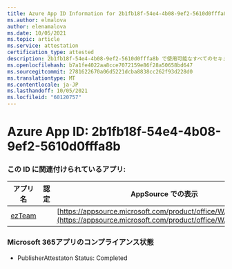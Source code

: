 ```yaml
---
title: Azure App ID Information for 2b1fb18f-54e4-4b08-9ef2-5610d0fffa8b
ms.author: elmalova
author: elenamalova
ms.date: 10/05/2021
ms.topic: article
ms.service: attestation
certification_type: attested
description: 2b1fb18f-54e4-4b08-9ef2-5610d0fffa8b で使用可能なすべてのセキュリティおよびコンプライアンス情報。
ms.openlocfilehash: b7a1fe4022aa8cce7072159e86f28a50658bd647
ms.sourcegitcommit: 2781622670a06d5221dcba8838cc262f93d228d0
ms.translationtype: MT
ms.contentlocale: ja-JP
ms.lasthandoff: 10/05/2021
ms.locfileid: "60120757"
---
```

# <a name="azure-app-id-2b1fb18f-54e4-4b08-9ef2-5610d0fffa8b"></a>Azure App ID: 2b1fb18f-54e4-4b08-9ef2-5610d0fffa8b


### <a name="apps-associated-with-this-id"></a>この ID に関連付けられているアプリ:
| **アプリ名** | **認定** | **AppSource での表示** |
|--------------|---------------|-----------------------|
| [ezTeam](https://docs.microsoft.com/microsoft-365-app-certification/forward/WA200002546) |  | [https://appsource.microsoft.com/product/office/WA200002546](https://appsource.microsoft.com/product/office/WA200002546) |

### <a name="microsoft-365-app-compliance-status"></a>Microsoft 365アプリのコンプライアンス状態
- PublisherAttestaton Status: Completed

